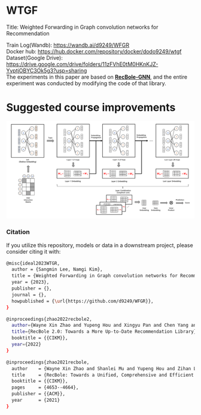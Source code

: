# WTGF

Title: Weighted Forwarding in Graph convolution networks for Recommendation

Train Log(Wandb): https://wandb.ai/d9249/WFGR <br>
Docker hub: https://hub.docker.com/repository/docker/dodo9249/wtgf <br>
Dataset(Google Drive): https://drive.google.com/drive/folders/11zFVhE0tM0HKnKJZ-YvptjOBYC3Ok5g3?usp=sharing <br>
The experiments in this paper are based on <b>[RecBole-GNN](https://github.com/RUCAIBox/RecBole-GNN)</b>, and the entire experiment was conducted by modifying the code of that library.

# Suggested course improvements

![image](./image/Structure_Diagram.png)

### Citation

If you utilize this repository, models or data in a downstream project, please consider citing it with:

```bash
@misc{ideal2023WTGR,
  author = {Sangmin Lee, Namgi Kim},
  title = {Weighted Forwarding in Graph convolution networks for Recommendation},
  year = {2023},
  publisher = {},
  journal = {},
  howpublished = {\url{https://github.com/d9249/WFGR}},
}
```

```bash
@inproceedings{zhao2022recbole2,
  author={Wayne Xin Zhao and Yupeng Hou and Xingyu Pan and Chen Yang and Zeyu Zhang and Zihan Lin and Jingsen Zhang and Shuqing Bian and Jiakai Tang and Wenqi Sun and Yushuo Chen and Lanling Xu and Gaowei Zhang and Zhen Tian and Changxin Tian and Shanlei Mu and Xinyan Fan and Xu Chen and Ji-Rong Wen},
  title={RecBole 2.0: Towards a More Up-to-Date Recommendation Library},
  booktitle = {{CIKM}},
  year={2022}
}
```

```bash
@inproceedings{zhao2021recbole,
  author    = {Wayne Xin Zhao and Shanlei Mu and Yupeng Hou and Zihan Lin and Yushuo Chen and Xingyu Pan and Kaiyuan Li and Yujie Lu and Hui Wang and Changxin Tian and  Yingqian Min and Zhichao Feng and Xinyan Fan and Xu Chen and Pengfei Wang and Wendi Ji and Yaliang Li and Xiaoling Wang and Ji{-}Rong Wen},
  title     = {RecBole: Towards a Unified, Comprehensive and Efficient Framework for Recommendation Algorithms},
  booktitle = {{CIKM}},
  pages     = {4653--4664},
  publisher = {{ACM}},
  year      = {2021}
}
```
